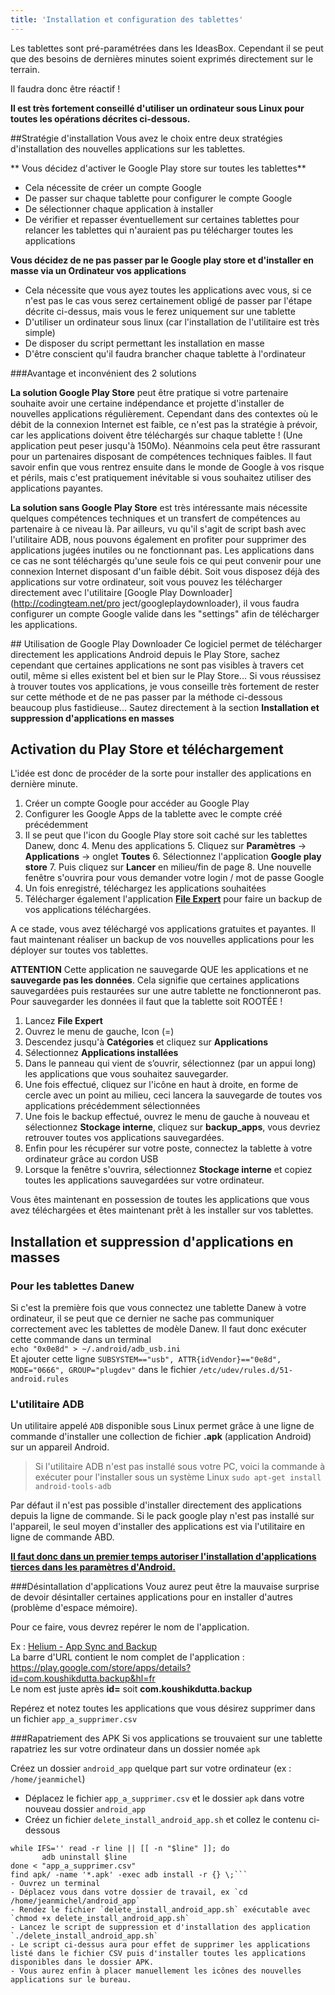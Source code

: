 ```yaml
---
title: 'Installation et configuration des tablettes'
---
```


Les tablettes sont pré-paramétrées dans les IdeasBox. Cependant il se peut que des besoins de dernières minutes soient exprimés directement sur le terrain.

Il faudra donc être réactif ! 

**Il est très fortement conseillé d'utiliser un ordinateur sous Linux pour toutes les opérations décrites ci-dessous.**

##Stratégie d'installation 
Vous avez le choix entre deux stratégies d'installation des nouvelles applications sur les tablettes.  

** Vous décidez d'activer le Google Play store sur toutes les tablettes**
  * Cela nécessite de créer un compte Google 
  * De passer sur chaque tablette pour configurer le compte Google
  * De sélectionner chaque application à installer 
  * De vérifier et repasser éventuellement sur certaines tablettes pour relancer les tablettes qui n'auraient pas pu télécharger toutes les applications

**Vous décidez de ne pas passer par le Google play store et d'installer en masse via un Ordinateur vos applications**
  * Cela nécessite que vous ayez toutes les applications avec vous, si ce n'est pas le cas vous serez certainement obligé de passer par l'étape décrite ci-dessus, mais vous le ferez uniquement sur une tablette
  * D'utiliser un ordinateur sous linux (car l'installation de l'utilitaire est très simple)
  * De disposer du script permettant les installation en masse 
  * D'être conscient qu'il faudra brancher chaque tablette à l'ordinateur

###Avantage et inconvénient des 2 solutions 

**La solution Google Play Store** peut être pratique si votre partenaire souhaite avoir une certaine indépendance et projette d'installer de nouvelles applications régulièrement. Cependant dans des contextes où le débit de la connexion Internet est faible, ce n'est pas la stratégie à prévoir, car les applications doivent être téléchargés sur chaque tablette ! (Une application peut peser jusqu'à 150Mo). Néanmoins cela peut être rassurant pour un partenaires disposant de compétences techniques faibles. Il faut savoir enfin que vous rentrez ensuite dans le  monde de Google à vos risque et périls, mais c'est pratiquement inévitable si vous souhaitez utiliser des applications payantes.  


**La solution sans Google Play Store** est très intéressante mais nécessite quelques compétences techniques et un transfert de compétences au partenaire à ce niveau là. Par ailleurs, vu qu'il s'agit de script bash avec l'utilitaire ADB, nous pouvons également en profiter pour supprimer des applications jugées inutiles ou ne fonctionnant pas. Les applications dans ce cas ne sont téléchargés qu'une seule fois ce qui peut convenir pour une connexion Internet disposant d'un faible débit. Soit vous disposez déjà des applications sur votre ordinateur, soit vous pouvez les télécharger directement avec l'utilitaire [Google Play Downloader](http://codingteam.net/pro ject/googleplaydownloader), il vous faudra configurer un compte Google valide dans les "settings" afin de télécharger les applications.

## Utilisation de Google Play Downloader
Ce logiciel permet de télécharger directement les applications Android  depuis le Play Store, sachez cependant que certaines applications ne sont pas visibles à travers cet outil, même si elles existent bel et bien sur le Play Store... Si vous réussisez à trouver toutes vos applications, je vous conseille très fortement de rester sur cette méthode et de ne pas passer par la méthode ci-dessous beaucoup plus fastidieuse... Sautez directement à la section **Installation et suppression d'applications en masses**

## Activation du Play Store et téléchargement

L'idée est donc de procéder de la sorte pour installer des applications en dernière minute.
1. Créer un compte Google pour accéder au Google Play
2. Configurer les Google Apps de la tablette avec le compte créé précédemment 
  3. Il se peut que l'icon du Google Play store soit caché sur les tablettes Danew, donc 
    4. Menu des applications
    5. Cliquez sur **Paramètres** -> **Applications** -> onglet **Toutes**
    6. Sélectionnez l'application **Google play store**
    7. Puis cliquez sur **Lancer** en milieu/fin de page
    8. Une nouvelle fenêtre s'ouvrira pour vous demander votre login / mot de passe Google
9. Un fois enregistré, téléchargez les applications souhaitées 
10. Télécharger également l'application [**File Expert**](https://play.google.com/store/apps/details?noprocess&id=xcxin.filexpert) pour faire un backup de vos applications téléchargées. 

A ce stade, vous avez téléchargé vos applications gratuites et payantes. Il faut maintenant réaliser un backup de vos nouvelles applications pour les déployer sur toutes vos tablettes.

**ATTENTION** Cette application ne sauvegarde QUE les applications et ne **sauvegarde pas les données**. Cela signifie que certaines applications sauvegardées puis restaurées sur une autre tablette ne fonctionneront pas. Pour sauvegarder les données il faut que la tablette soit ROOTÉE !

1. Lancez **File Expert**
2. Ouvrez le menu de gauche, Icon (=)
3. Descendez jusqu'à **Catégories** et cliquez sur **Applications**
4. Sélectionnez **Applications installées**
5. Dans le panneau qui vient de s’ouvrir, sélectionnez (par un appui long) les applications que vous souhaitez sauvegarder.
6. Une fois effectué, cliquez sur l'icône en haut à droite, en forme de cercle avec un point au milieu, ceci lancera la sauvegarde de toutes vos applications précédemment sélectionnées
7. Une fois le backup effectué, ouvrez le menu de gauche à nouveau et sélectionnez **Stockage interne**, cliquez sur **backup_apps**, vous devriez retrouver toutes vos applications sauvegardées.
8. Enfin pour les récupérer sur votre poste, connectez la tablette à votre ordinateur grâce au cordon USB 
9. Lorsque la fenêtre s'ouvrira, sélectionnez **Stockage interne** et copiez toutes les applications sauvegardées sur votre ordinateur.

Vous êtes maintenant en possession de toutes les applications que vous avez téléchargées et êtes maintenant prêt à les installer sur vos tablettes.

## Installation et suppression d'applications en masses

### Pour les tablettes Danew 
Si c'est la première fois que vous connectez une tablette Danew à votre ordinateur, il se peut que ce dernier ne sache pas communiquer correctement avec les tablettes de modèle Danew. Il faut donc exécuter cette commande dans un terminal  
`echo "0x0e8d" > ~/.android/adb_usb.ini`  
Et ajouter cette ligne `SUBSYSTEM=="usb", ATTR{idVendor}=="0e8d", MODE="0666", GROUP="plugdev"` dans le fichier `/etc/udev/rules.d/51-android.rules`

### L'utilitaire ADB

Un utilitaire appelé `ADB` disponible sous Linux permet grâce à une ligne de commande d'installer une collection de fichier **.apk** (application Android) sur un appareil Android. 

> Si l'utilitaire ADB n'est pas installé sous votre PC, voici la commande à exécuter pour l'installer sous un système Linux 
`sudo apt-get install android-tools-adb`

Par défaut il n'est pas possible d'installer directement des applications depuis la ligne de commande. Si le pack google play n'est pas installé  sur l'appareil, le seul moyen d'installer des applications est via l'utilitaire en ligne de commande ABD. 

**[Il faut donc dans un premier temps autoriser l'installation d'applications tierces dans les paramètres d'Android.](http://www.frandroid.com/comment-faire/lemultimedia/231266_autoriserlessourcesinconnues)**

###Désintallation d'applications
Vouz aurez peut être la mauvaise surprise de devoir désintaller certaines applications pour en installer d'autres (problème d'espace mémoire).  

Pour ce faire, vous devrez repérer le nom de l'application. 

Ex : [Helium - App Sync and Backup](https://play.google.com/store/apps/details?noprocess&id=com.koushikdutta.backup&hl=fr)  
La barre d'URL contient le nom complet de l'application : 
https://play.google.com/store/apps/details?id=com.koushikdutta.backup&hl=fr  
Le nom est juste après **id=** soit **com.koushikdutta.backup**

Repérez et notez toutes les applications que vous désirez supprimer dans un fichier `app_a_supprimer.csv`  

###Rapatriement des APK
Si vos applications se trouvaient sur une tablette rapatriez les sur votre ordinateur dans un dossier nomée `apk`


Créez un dossier `android_app` quelque part sur votre ordinateur (ex :  `/home/jeanmichel`)
 - Déplacez le fichier `app_a_supprimer.csv` et le dossier `apk` dans votre nouveau dossier `android_app`
 - Créez un fichier `delete_install_android_app.sh` et collez le contenu ci-dessous  
 ```#!/bin/bash
while IFS='' read -r line || [[ -n "$line" ]]; do
	    adb uninstall $line
done < "app_a_supprimer.csv"  
find apk/ -name '*.apk' -exec adb install -r {} \;```
 - Ouvrez un terminal
 - Déplacez vous dans votre dossier de travail, ex `cd /home/jeanmichel/android_app`
 - Rendez le fichier `delete_install_android_app.sh` exécutable avec `chmod +x delete_install_android_app.sh`
 - Lancez le script de suppression et d'installation des application `./delete_install_android_app.sh`
 - Le script ci-dessus aura pour effet de supprimer les applications listé dans le fichier CSV puis d'installer toutes les applications disponibles dans le dossier APK. 
 - Vous aurez enfin à placer manuellement les icônes des nouvelles applications sur le bureau.
